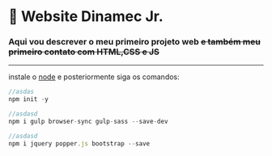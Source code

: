# :tangerine: Website Dinamec Jr.
### Aqui vou descrever o meu primeiro projeto web ~~e também meu primeiro contato com HTML,CSS e JS~~
---
instale o [node](https://nodejs.org/en/download/) e posteriormente siga os comandos: 

```JavaScript
//asdas
npm init -y

//asdasd
npm i gulp browser-sync gulp-sass --save-dev

//asdasd
npm i jquery popper.js bootstrap --save
```

>
